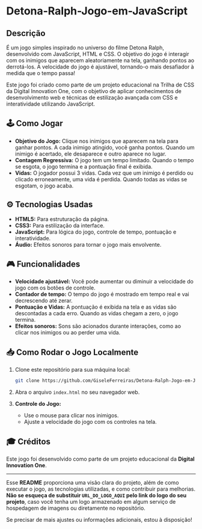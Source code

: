 # Detona-Ralph-Jogo-em-JavaScript


## Descrição

 É um jogo simples inspirado no universo do filme Detona Ralph, desenvolvido com JavaScript, HTML e CSS. O objetivo do jogo é interagir com os inimigos que aparecem aleatoriamente na tela, ganhando pontos ao derrotá-los. A velocidade do jogo é ajustável, tornando-o mais desafiador à medida que o tempo passa!

Este jogo foi criado como parte de um projeto educacional na Trilha de CSS da Digital Innovation One, com o objetivo de aplicar conhecimentos de desenvolvimento web e técnicas de estilização avançada com CSS e interatividade utilizando JavaScript.

## 🕹️ Como Jogar

- **Objetivo do Jogo:** Clique nos inimigos que aparecem na tela para ganhar pontos. A cada inimigo atingido, você ganha pontos. Quando um inimigo é acertado, ele desaparece e outro aparece no lugar.
- **Contagem Regressiva:** O jogo tem um tempo limitado. Quando o tempo se esgota, o jogo termina e a pontuação final é exibida.
- **Vidas:** O jogador possui 3 vidas. Cada vez que um inimigo é perdido ou clicado erroneamente, uma vida é perdida. Quando todas as vidas se esgotam, o jogo acaba.

## ⚙️ Tecnologias Usadas

- **HTML5:** Para estruturação da página.
- **CSS3:** Para estilização da interface.
- **JavaScript:** Para lógica do jogo, controle de tempo, pontuação e interatividade.
- **Áudio:** Efeitos sonoros para tornar o jogo mais envolvente.

## 🎮 Funcionalidades

- **Velocidade ajustável:** Você pode aumentar ou diminuir a velocidade do jogo com os botões de controle.
- **Contador de tempo:** O tempo do jogo é mostrado em tempo real e vai decrescendo até zerar.
- **Pontuação e Vidas:** A pontuação é exibida na tela e as vidas são descontadas a cada erro. Quando as vidas chegam a zero, o jogo termina.
- **Efeitos sonoros:** Sons são acionados durante interações, como ao clicar nos inimigos ou ao perder uma vida.


## 📥 Como Rodar o Jogo Localmente

1. Clone este repositório para sua máquina local:
   ```bash
   git clone https://github.com/GiseleFerreiras/Detona-Ralph-Jogo-em-JavaScript.git
   ```
2. Abra o arquivo `index.html` no seu navegador web.

3. **Controle do Jogo:**
   - Use o mouse para clicar nos inimigos.
   - Ajuste a velocidade do jogo com os controles na tela.

## 🎓 Créditos

Este jogo foi desenvolvido como parte de um projeto educacional da **Digital Innovation One**.


---

Esse **README** proporciona uma visão clara do projeto, além de como executar o jogo, as tecnologias utilizadas, e como contribuir para melhorias. **Não se esqueça de substituir `URL_DO_LOGO_AQUI` pelo link do logo do seu projeto**, caso você tenha um logo armazenado em algum serviço de hospedagem de imagens ou diretamente no repositório.

Se precisar de mais ajustes ou informações adicionais, estou à disposição!
